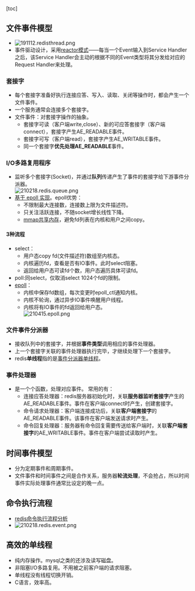 [toc]
## 文件事件模型 ##
- ![191112.redisthread.png](https://img-blog.csdnimg.cn/20191112093321260.png)
- 事件驱动设计，采用[reactor模式](https://www.cnblogs.com/doit8791/p/7461479.html)——每当一个Event输入到Service Handler之后，该Service Handler会主动的根据不同的Event类型将其分发给对应的Request Handler来处理。

### 套接字 ###
- 每个套接字准备好执行连接应答、写入、读取、关闭等操作时，都会产生一个文件事件。
- 一个服务通常会连接多个套接字。
- 文件事件：对套接字操作的抽象。
  - 套接字可读（客户端write,close）、新的可应答套接字（客户端connect），套接字产生AE_READABLE事件。
  - 套接字可写（客户端read），套接字产生AE_WRITABLE事件。
  - 同一个套接字**优先处理AE_READABLE**事件。

### I/O多路复用程序 ###
- 监听多个套接字(Socket)，并通过**队列**传递产生了事件的套接字给下游事件分派器。<br>![210218.redis.queue.png](https://img-blog.csdnimg.cn/2021021823403922.png)
- [基于 epoll 实现](https://blog.csdn.net/wxy941011/article/details/80274233)。epoll优势：
  - 不限制最大连接数，连接数上限为文件描述符。
  - 只关注活跃连接，不随socket增长线性下降。
  - [mmap共享内存](https://blog.csdn.net/luckywang1103/article/details/50619251)，避免fd列表在内核和用户之间copy。

#### 3种流程 ####
- select：
  - 用户态copy fd(文件描述符)数组至内核态。
  - 内核遍历fd，查看是否有IO事件。此时select阻塞。
  - 返回给用户态可读fd个数，用户态遍历具体可读fd。
- poll:同select，仅取消select 1024个fd的限制。
- [epoll](https://mp.weixin.qq.com/s/JHqVY02mMJIpuZ4s9XOrVg)：
  - 内核中保存fd数组，每次变更时epoll_ctl通知内核。
  - 内核不轮询，通过异步IO事件唤醒用户线程。
  - 内核将有IO事件的fd返回给用户态。<br>![210415.epoll.png](https://img-blog.csdnimg.cn/20210416002648243.png)

### 文件事件分派器 ###
- 接收队列中的套接字，并根据**事件类型**调用相应的事件处理器。
- 上一个套接字关联的事件处理器执行完毕，才继续处理下一个套接字。
- redis**单线程**指的是[事件分派器单线程](https://blog.csdn.net/dreamwbt/article/details/81148588)。

### 事件处理器 ###
- 是一个个函数，处理对应事件。 	常用的有：
  - 连接应答处理器：redis服务器初始化时，关联**服务器监听套接字**产生的AE_READABLE事件。事件在客户端connect时产生，创建套接字。
  - 命令请求处理器：客户端连接成功后，关联**客户端套接字**的AE_READABLE事件。该事件在客户端发送请求时产生。
  - 命令回复处理器：服务器有命令回复需要传送给客户端时，关联**客户端套接字**的AE_WRITABLE事件。事件在客户端尝试读取时产生。

## 时间事件模型 ##
- 分为定期事件和周期事件。
- 文件事件和时间事件之间是合作关系，服务器**轮流处理**，不会抢占，所以时间事件实际处理事件通常比设定的晚一点。

## 命令执行流程 ##
- [redis命令执行流程分析](https://blog.csdn.net/houjixin/article/details/27184299)
- ![210218.redis.event.png](https://img-blog.csdnimg.cn/2021021823403929.png)

## 高效的单线程 ##
- 纯内存操作。mysql之类的还涉及读写磁盘。
- 非阻塞I/O多路复用。不用被之前客户端的请求阻塞。
- 单线程没有线程切换开销。
- C语言，效率高。